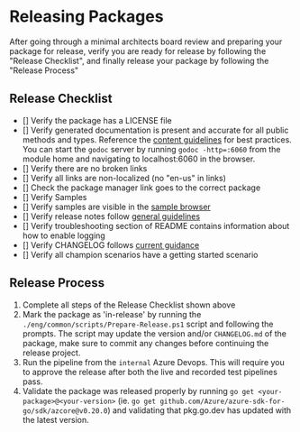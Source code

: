 # Releasing Packages

After going through a minimal architects board review and preparing your package for release, verify you are ready for release by following the "Release Checklist", and finally release your package by following the "Release Process"

## Release Checklist

- [] Verify the package has a LICENSE file
- [] Verify generated documentation is present and accurate for all public methods and types. Reference the [content guidelines](https://review.docs.microsoft.com/help/contribute-ref/contribute-ref-how-to-document-sdk?branch=master#api-reference) for best practices. You can start the `godoc` server by running `godoc -http=:6060` from the module home and navigating to localhost:6060 in the browser.
- [] Verify there are no broken links
- [] Verify all links are non-localized (no "en-us" in links)
- [] Check the package manager link goes to the correct package
- [] Verify Samples
- [] Verify samples are visible in the [sample browser](https://docs.microsoft.com/samples/browse/)
- [] Verify release notes follow [general guidelines](https://azure.github.io/azure-sdk/policies_releasenotes.html)
- [] Verify troubleshooting section of README contains information about how to enable logging
- [] Verify CHANGELOG follows [current guidance](https://azure.github.io/azure-sdk/policies_releases.html#changelog-guidance)
- [] Verify all champion scenarios have a getting started scenario

## Release Process

1. Complete all steps of the Release Checklist shown above
2. Mark the package as 'in-release' by running the `./eng/common/scripts/Prepare-Release.ps1` script and following the prompts. The script may update the version and/or `CHANGELOG.md` of the package, make sure to commit any changes before continuing the release project.
3. Run the pipeline from the `internal` Azure Devops. This will require you to approve the release after both the live and recorded test pipelines pass.
4. Validate the package was released properly by running `go get <your-package>@<your-version>` (ie. `go get github.com/Azure/azure-sdk-for-go/sdk/azcore@v0.20.0`) and validating that pkg.go.dev has updated with the latest version.